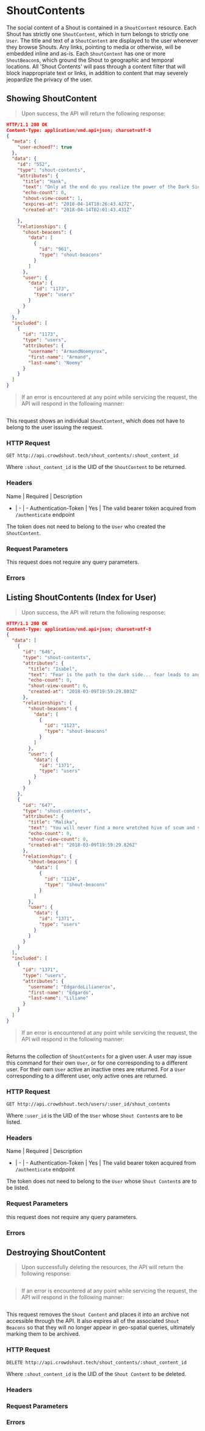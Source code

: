 # ShoutContents

The social content of a Shout is contained in a `ShoutContent` resource. Each Shout has strictly one `ShoutContent`, which in turn belongs to strictly one `User`. The title and text of a `ShoutContent` are displayed to the user whenever they browse Shouts. Any links, pointing to media or otherwise, will be embedded inline and as-is. Each `ShoutContent` has one or more `ShoutBeacon`s, which ground the Shout to geographic and temporal locations.
All 'Shout Contents' will pass through a content filter that will block inappropriate text or links, in addition to content that may severely jeopardize the privacy of the user.

## Showing ShoutContent
>Upon success, the API will return the following response:

```json
HTTP/1.1 200 OK
Content-Type: application/vnd.api+json; charset=utf-8
{
  "meta": {
    "user-echoed?": true
  },
  "data": {
    "id": "552",
    "type": "shout-contents",
    "attributes": {
      "title": "Hank",
      "text": "Only at the end do you realize the power of the Dark Side.",
      "echo-count": 0,
      "shout-view-count": 1,
      "expires-at": "2018-04-14T18:26:43.427Z",
      "created-at": "2018-04-14T02:01:43.431Z"

    },
    "relationships": {
      "shout-beacons": {
        "data": [
          {
            "id": "961",
            "type": "shout-beacons"
          }
        ]
      },
      "user": {
        "data": {
          "id": "1173",
          "type": "users"
        }
      }
    }
  },
  "included": [
    {
      "id": "1173",
      "type": "users",
      "attributes": {
        "username": "ArmandNoemyrox",
        "first-name": "Armand",
        "last-name": "Noemy"
      }
    }
  ]
}
```

> If an error is encountered at any point while servicing the request, the API will respond in the following manner:

```json

```

This request shows an individual `ShoutContent`, which does not have to belong to the user issuing the request.

### HTTP Request
`GET http://api.crowdshout.tech/shout_contents/:shout_content_id`

Where `:shout_content_id` is the UID of the `ShoutContent` to be returned.

### Headers
Name | Required | Description
 - | - | -
 Authentication-Token | Yes | The valid bearer token acquired from `/authenticate` endpoint

The token does not need to belong to the `User` who created the `ShoutContent`.

### Request Parameters
This request does not require any query parameters.

### Errors

## Listing ShoutContents (Index for User)
> Upon success, the API will return the following response:

```json
HTTP/1.1 200 OK
Content-Type: application/vnd.api+json; charset=utf-8
{
  "data": [
    {
      "id": "646",
      "type": "shout-contents",
      "attributes": {
        "title": "Isabel",
        "text": "Fear is the path to the dark side... fear leads to anger... anger leads to hate... hate leads to suffering.",
        "echo-count": 0,
        "shout-view-count": 0,
        "created-at": "2018-03-09T19:59:29.803Z"
      },
      "relationships": {
        "shout-beacons": {
          "data": [
            {
              "id": "1123",
              "type": "shout-beacons"
            }
          ]
        },
        "user": {
          "data": {
            "id": "1371",
            "type": "users"
          }
        }
      }
    },
    {
      "id": "647",
      "type": "shout-contents",
      "attributes": {
        "title": "Malika",
        "text": "You will never find a more wretched hive of scum and villainy. We must be cautious.",
        "echo-count": 0,
        "shout-view-count": 0,
        "created-at": "2018-03-09T19:59:29.826Z"
      },
      "relationships": {
        "shout-beacons": {
          "data": [
            {
              "id": "1124",
              "type": "shout-beacons"
            }
          ]
        },
        "user": {
          "data": {
            "id": "1371",
            "type": "users"
          }
        }
      }
    }
  ],
  "included": [
    {
      "id": "1371",
      "type": "users",
      "attributes": {
        "username": "EdgardoLilianerox",
        "first-name": "Edgardo",
        "last-name": "Liliane"
      }
    }
  ]
}
```

> If an error is encountered at any point while servicing the request, the API will respond in the following manner:

```json

```

Returns the collection of `ShoutContents` for a given user. A user may issue this command for their own `User`, or for one corresponding to a different user. For their own `User` active an inactive ones are returned. For a `User` corresponding to a different user, only active ones are returned.

### HTTP Request
`GET http://api.crowdshout.tech/users/:user_id/shout_contents`

Where `:user_id` is the UID of the `User` whose `Shout Content`s are to be listed.

### Headers
Name | Required | Description
 - | - | -
 Authentication-Token | Yes | The valid bearer token acquired from `/authenticate` endpoint

The token does not need to belong to the `User` whose `Shout Content`s are to be listed.

### Request Parameters
this request does not require any query parameters.

### Errors



## Destroying ShoutContent
> Upon successfully deleting the resources, the API will return the following response:

```json

```

> If an error is encountered at any point while servicing the request, the API will respond in the following manner:

```json

```


This request removes the `Shout Content` and places it into an archive not accessible through the API. It also expires all of the associated `Shout Beacons` so that they will no longer appear in geo-spatial queries, ultimately marking them to be archived.

### HTTP Request
`DELETE http://api.crowdshout.tech/shout_contents/:shout_content_id`

Where `:shout_content_id` is the UID of the `Shout Content` to be deleted.

### Headers

### Request Parameters

### Errors
